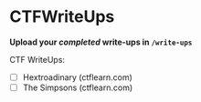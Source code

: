 # CTFWriteUps

**Upload your *__completed__* write-ups in `/write-ups`**

CTF WriteUps:
- [ ] Hextroadinary (ctflearn.com)
- [ ] The Simpsons (ctflearn.com)
